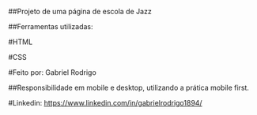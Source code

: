 ##Projeto de uma página de escola de Jazz

##Ferramentas utilizadas:

#HTML

#CSS


#Feito por: Gabriel Rodrigo

##Responsibilidade em mobile e desktop, utilizando a prática mobile first.

#Linkedin: https://www.linkedin.com/in/gabrielrodrigo1894/